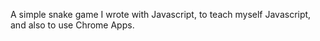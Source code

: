 A simple snake game I wrote with Javascript, to teach myself Javascript, and also to use Chrome Apps.
